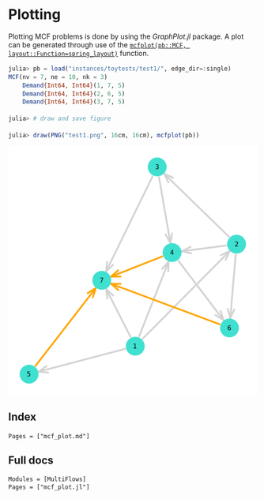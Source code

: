 # Plotting

Plotting MCF problems is done by using the _GraphPlot.jl_ package. A plot can be generated through use of the [`mcfplot(pb::MCF, layout::Function=spring_layout)`](@ref) function. 

```julia
julia> pb = load("instances/toytests/test1/", edge_dir=:single)
MCF(nv = 7, ne = 10, nk = 3)
	Demand{Int64, Int64}(1, 7, 5)
	Demand{Int64, Int64}(2, 6, 5)
	Demand{Int64, Int64}(3, 7, 5)

julia> # draw and save figure

julia> draw(PNG("test1.png", 16cm, 16cm), mcfplot(pb))
```

![toytesttest1](../assets/img/toytest_test1.png)

## Index

```@index
Pages = ["mcf_plot.md"]
```

## Full docs

```@autodocs
Modules = [MultiFlows]
Pages = ["mcf_plot.jl"]

```

